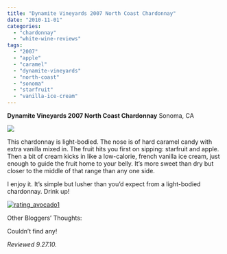 ```yaml
---
title: "Dynamite Vineyards 2007 North Coast Chardonnay"
date: "2010-11-01"
categories:
  - "chardonnay"
  - "white-wine-reviews"
tags:
  - "2007"
  - "apple"
  - "caramel"
  - "dynamite-vineyards"
  - "north-coast"
  - "sonoma"
  - "starfruit"
  - "vanilla-ice-cream"
---
```


**Dynamite Vineyards 2007 North Coast Chardonnay** Sonoma, CA

![](http://www.thegourmez.com/gourmez/photos/dynamitechard.jpg)

This chardonnay is light-bodied. The nose is of hard caramel candy with extra vanilla mixed in. The fruit hits you first on sipping: starfruit and apple. Then a bit of cream kicks in like a low-calorie, french vanilla ice cream, just enough to guide the fruit home to your belly. It’s more sweet than dry but closer to the middle of that range than any one side.

I enjoy it. It’s simple but lusher than you’d expect from a light-bodied chardonnay. Drink up!




<div class="caption">

[![](http://s3.amazonaws.com/thegourmez-wpmedia/2009/02/rating_avocado1.gif "rating_avocado1")](http://s3.amazonaws.com/thegourmez-wpmedia/2009/02/rating_avocado1.gif)</div>


Other Bloggers’ Thoughts:

Couldn’t find any!

_Reviewed 9.27.10._
